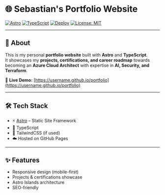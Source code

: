 # 🌐 Sebastian's Portfolio Website

[![Astro](https://img.shields.io/badge/Built%20with-Astro-BC52EE?logo=astro&logoColor=white)](https://astro.build/)
[![TypeScript](https://img.shields.io/badge/Code-TypeScript-3178C6?logo=typescript&logoColor=white)](https://www.typescriptlang.org/)
[![Deploy](https://img.shields.io/badge/Deployed%20on-GitHub%20Pages-181717?logo=github&logoColor=white)](https://username.github.io/portfolio)
[![License: MIT](https://img.shields.io/badge/License-MIT-green.svg)](LICENSE)

---

## 📖 About

This is my personal **portfolio website** built with **Astro** and **TypeScript**.  
It showcases my **projects, certifications, and career roadmap** towards becoming an **Azure Cloud Architect** with expertise in **AI, Security, and Terraform**.

🔗 **Live Demo:** [https://username.github.io/portfolio](https://username.github.io/portfolio)

---

## 🛠️ Tech Stack

- ⚡ [Astro](https://astro.build/) – Static Site Framework  
- 🔷 TypeScript  
- 🎨 TailwindCSS (if used)  
- ☁️ Hosted on GitHub Pages  

---

## ✨ Features

- Responsive design (mobile-first)  
- Projects & certifications showcase  
- Astro Islands architecture  
- SEO-friendly
